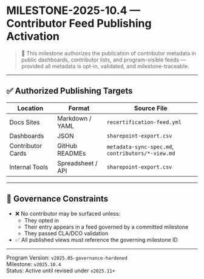 # MILESTONE-2025-10.4 — Contributor Feed Publishing Activation

> 🧾 This milestone authorizes the publication of contributor metadata in public dashboards, contributor lists, and program-visible feeds — provided all metadata is opt-in, validated, and milestone-traceable.

---

## ✅ Authorized Publishing Targets

| Location | Format | Source File |
|----------|--------|-------------|
| Docs Sites | Markdown / YAML | `recertification-feed.yml` |
| Dashboards | JSON | `sharepoint-export.csv` |
| Contributor Cards | GitHub READMEs | `metadata-sync-spec.md`, `contributors/*-view.md` |
| Internal Tools | Spreadsheet / API | `sharepoint-export.csv` |

---

## 🔐 Governance Constraints

- ❌ No contributor may be surfaced unless:
  - They opted in
  - Their entry appears in a feed governed by a committed milestone
  - They passed CLA/DCO validation
- ✅ All published views must reference the governing milestone ID

---

Program Version: `v2025.05-governance-hardened`  
Milestone: `v2025.10.4`  
Status: Active until revised under `v2025.11+`
